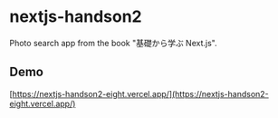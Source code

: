 # nextjs-handson2

Photo search app from the book "基礎から学ぶ Next.js".

## Demo

[https://nextjs-handson2-eight.vercel.app/](https://nextjs-handson2-eight.vercel.app/)
